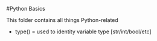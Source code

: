 #Python Basics

This folder contains all things Python-related

- type() = used to identity variable type [str/int/bool/etc]
